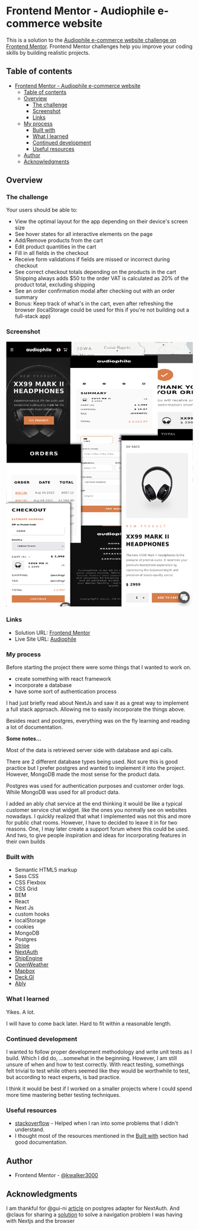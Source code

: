 # Frontend Mentor - Audiophile e-commerce website

This is a solution to the [Audiophile e-commerce website challenge on Frontend Mentor](https://www.frontendmentor.io/challenges/audiophile-ecommerce-website-C8cuSd_wx). Frontend Mentor challenges help you improve your coding skills by building realistic projects.

## Table of contents

- [Frontend Mentor - Audiophile e-commerce website](#frontend-mentor---audiophile-ecommerce-website)
  - [Table of contents](#table-of-contents)
  - [Overview](#overview)
    - [The challenge](#the-challenge)
    - [Screenshot](#screenshot)
    - [Links](#links)
  - [My process](#my-process)
    - [Built with](#built-with)
    - [What I learned](#what-i-learned)
    - [Continued development](#continued-development)
    - [Useful resources](#useful-resources)
  - [Author](#author)
  - [Acknowledgments](#acknowledgments)

## Overview

### The challenge

Your users should be able to:

 - View the optimal layout for the app depending on their device's screen size
 - See hover states for all interactive elements on the page
 - Add/Remove products from the cart
 - Edit product quantities in the cart
 - Fill in all fields in the checkout
 - Receive form validations if fields are missed or incorrect during checkout
 - See correct checkout totals depending on the products in the cart
        Shipping always adds $50 to the order
        VAT is calculated as 20% of the product total, excluding shipping
 - See an order confirmation modal after checking out with an order summary
 - Bonus: Keep track of what's in the cart, even after refreshing the browser (localStorage could be used for this if you're not building out a full-stack app)


### Screenshot

![collage of various components seen on the website](./site-preview.png)

### Links

- Solution URL: [Frontend Mentor](https://www.frontendmentor.io/challenges/audiophile-ecommerce-website-C8cuSd_wx/hub/nextjs-with-stripe-next-auth-mongodb-postgres-and-more-_oRVhnG-Du)
- Live Site URL: [Audiophile](https://audiophile-tan.vercel.app/)

### My process

Before starting the project there were some things that I wanted to work on.
- create something with react framework
- incorporate a database
- have some sort of authentication process

I had just briefly read about NextJs and saw it as a great way to implement a full stack approach. Allowing me to easily incorporate the things above.

Besides react and postgres, everything was on the fly learning and reading a lot of documentation.



**Some notes...**

Most of the data is retrieved server side with database and api calls.

There are 2 different database types being used. Not sure this is good practice but I prefer postgres and wanted to implement it into the project. However, MongoDB made the most sense for the product data.

Postgres was used for authentication purposes and customer order logs. While MongoDB was used for all product data.

I added an ably chat service at the end thinking it would be like a typical customer service chat widget. like the ones you normally see on websites nowadays. I quickly realized that what I implemented was not this and more for public chat rooms. However, I have to decided to leave it in for two reasons. One, I may later create a support forum where this could be used. And two, to give people inspiration and ideas for incorporating features in their own builds 

### Built with

- Semantic HTML5 markup
- Sass CSS
- CSS Flexbox
- CSS Grid
- BEM
- React
- Next Js
- custom hooks
- localStorage
- cookies
- MongoDB
- Postgres
- [Stripe](https://stripe.com/)
- [NextAuth](https://next-auth.js.org/)
- [ShipEngine](https://www.shipengine.com/)
- [OpenWeather](https://openweathermap.org/)
- [Mapbox](https://mapbox.com/)
- [Deck.Gl](https://deck.gl/)
- [Ably](https://ably.com/)

### What I learned

Yikes. A lot.

I will have to come back later. Hard to fit within a reasonable length.

### Continued development

I wanted to follow proper development methodology and write unit tests as I build. Which I did do, ...somewhat in the beginning. However, I am still unsure of when and how to test correctly. With react testing, somethings felt trivial to test while others seemed like they would be worthwhile to test, but according to react experts, is bad practice.

I think it would be best if I worked on a smaller projects where I could spend more time mastering better testing techniques.

### Useful resources

- [stackoverflow](https://stackoverflow.com/) - Helped when I ran into some problems that I didn't understand.
- I thought most of the resources mentioned in the [Built with](#built-with) section had good documentation.

## Author

- Frontend Mentor - [@kwalker3000](https://www.frontendmentor.io/profile/kwalker3000)

## Acknowledgments

I am thankful for @gui-ni [article](https://www.jakobmaier.at/posts/next-auth-postgres-adapter/) on postgres adapter for NextAuth. And @claus for sharing a [solution](https://gist.github.com/claus/992a5596d6532ac91b24abe24e10ae81#file-usescrollrestoration-js) to solve a navigation problem I was having with Nextjs and the browser
